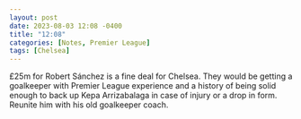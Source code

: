 ```yaml
---
layout: post
date: 2023-08-03 12:08 -0400
title: "12:08"
categories: [Notes, Premier League]
tags: [Chelsea]
---
```


£25m for Robert Sánchez is a fine deal for Chelsea. They would be getting a goalkeeper with Premier League experience and a history of being solid enough to back up Kepa Arrizabalaga in case of injury or a drop in form. Reunite him with his old goalkeeper coach. 


